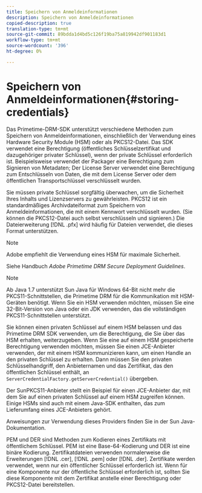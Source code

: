 ```yaml
---
title: Speichern von Anmeldeinformationen
description: Speichern von Anmeldeinformationen
copied-description: true
translation-type: tm+mt
source-git-commit: 89bdda1d4bd5c126f19ba75a819942df901183d1
workflow-type: tm+mt
source-wordcount: '396'
ht-degree: 0%

---
```



# Speichern von Anmeldeinformationen{#storing-credentials}

Das Primetime-DRM-SDK unterstützt verschiedene Methoden zum Speichern von Anmeldeinformationen, einschließlich der Verwendung eines Hardware Security Module (HSM) oder als PKCS12-Datei. Das SDK verwendet eine Berechtigung (öffentliches Schlüsselzertifikat und dazugehöriger privater Schlüssel), wenn der private Schlüssel erforderlich ist. Beispielsweise verwendet der Packager eine Berechtigung zum Signieren von Metadaten; Der License Server verwendet eine Berechtigung zum Entschlüsseln von Daten, die mit dem License Server oder dem öffentlichen Transportschlüssel verschlüsselt wurden.

Sie müssen private Schlüssel sorgfältig überwachen, um die Sicherheit Ihres Inhalts und Lizenzservers zu gewährleisten. PKCS12 ist ein standardmäßiges Archivdateiformat zum Speichern von Anmeldeinformationen, die mit einem Kennwort verschlüsselt wurden. (Sie können die PKCS12-Datei auch selbst verschlüsseln und signieren.) Die Dateierweiterung [!DNL .pfx] wird häufig für Dateien verwendet, die dieses Format unterstützen.

>[!NOTE]
>
>Adobe empfiehlt die Verwendung eines HSM für maximale Sicherheit.
>
>Siehe Handbuch *Adobe Primetime DRM Secure Deployment Guidelines*.

>[!NOTE]
>
>Ab Java 1.7 unterstützt Sun Java für Windows 64-Bit nicht mehr die PKCS11-Schnittstellen, die Primetime DRM für die Kommunikation mit HSM-Geräten benötigt. Wenn Sie ein HSM verwenden möchten, müssen Sie eine 32-Bit-Version von Java oder ein JDK verwenden, das die vollständigen PKCS11-Schnittstellen unterstützt.

Sie können einen privaten Schlüssel auf einem HSM belassen und das Primetime DRM SDK verwenden, um die Berechtigung, die Sie über das HSM erhalten, weiterzugeben. Wenn Sie eine auf einem HSM gespeicherte Berechtigung verwenden möchten, müssen Sie einen JCE-Anbieter verwenden, der mit einem HSM kommunizieren kann, um einen Handle an den privaten Schlüssel zu erhalten. Dann müssen Sie den privaten Schlüsselhandgriff, den Anbieternamen und das Zertifikat, das den öffentlichen Schlüssel enthält, an `ServerCredentialFactory.getServerCredential()` übergeben.

Der SunPKCS11-Anbieter stellt ein Beispiel für einen JCE-Anbieter dar, mit dem Sie auf einen privaten Schlüssel auf einem HSM zugreifen können. Einige HSMs sind auch mit einem Java-SDK enthalten, das zum Lieferumfang eines JCE-Anbieters gehört.

Anweisungen zur Verwendung dieses Providers finden Sie in der Sun Java-Dokumentation.

PEM und DER sind Methoden zum Kodieren eines Zertifikats mit öffentlichem Schlüssel. PEM ist eine Base-64-Kodierung und DER ist eine binäre Kodierung. Zertifikatdateien verwenden normalerweise die Erweiterungen [!DNL .cer], [!DNL .pem] oder [!DNL .der]. Zertifikate werden verwendet, wenn nur ein öffentlicher Schlüssel erforderlich ist. Wenn für eine Komponente nur der öffentliche Schlüssel erforderlich ist, sollten Sie diese Komponente mit dem Zertifikat anstelle einer Berechtigung oder PKCS12-Datei bereitstellen.
